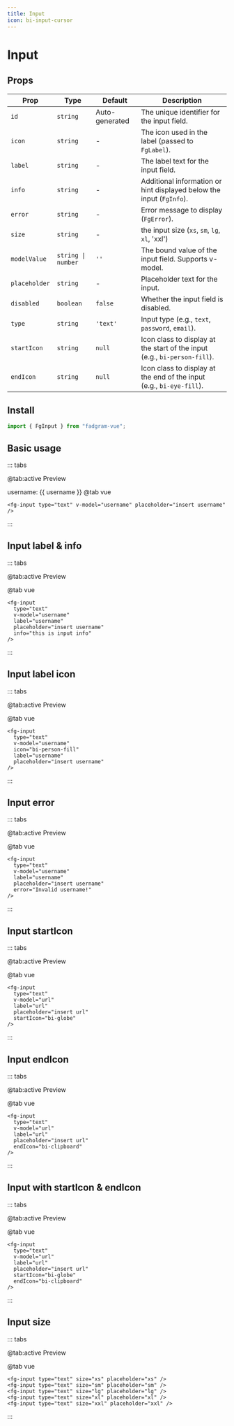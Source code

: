 ```yaml
---
title: Input
icon: bi-input-cursor
---
```


<script setup lang="ts">
    import { ref } from 'vue'
    const username = ref('')
    const url = ref('')
</script>

# Input

## Props

| Prop          | Type               | Default        | Description                                                               |
| ------------- | ------------------ | -------------- | ------------------------------------------------------------------------- |
| `id`          | `string`           | Auto-generated | The unique identifier for the input field.                                |
| `icon`        | `string`           | -              | The icon used in the label (passed to `FgLabel`).                         |
| `label`       | `string`           | -              | The label text for the input field.                                       |
| `info`        | `string`           | -              | Additional information or hint displayed below the input (`FgInfo`).      |
| `error`       | `string`           | -              | Error message to display (`FgError`).                                     |
| `size`        | `string`           | -              | the input size (`xs`, `sm`, `lg`, `xl`, 'xxl')                            |
| `modelValue`  | `string \| number` | `''`           | The bound value of the input field. Supports v-model.                     |
| `placeholder` | `string`           | -              | Placeholder text for the input.                                           |
| `disabled`    | `boolean`          | `false`        | Whether the input field is disabled.                                      |
| `type`        | `string`           | `'text'`       | Input type (e.g., `text`, `password`, `email`).                           |
| `startIcon`   | `string`           | `null`         | Icon class to display at the start of the input (e.g., `bi-person-fill`). |
| `endIcon`     | `string`           | `null`         | Icon class to display at the end of the input (e.g., `bi-eye-fill`).      |

## Install

```ts
import { FgInput } from "fadgram-vue";
```

## Basic usage

::: tabs

@tab:active Preview

<fg-input type="text" v-model="username" placeholder="insert username"/>
username: {{ username }}
@tab vue

```vue
<fg-input type="text" v-model="username" placeholder="insert username" />
```

:::

## Input label & info

::: tabs

@tab:active Preview

<fg-input type="text" v-model="username" label="username" placeholder="insert username" info="this is input info"/>

@tab vue

```vue
<fg-input
  type="text"
  v-model="username"
  label="username"
  placeholder="insert username"
  info="this is input info"
/>
```

:::

## Input label icon

::: tabs

@tab:active Preview

<fg-input type="text" v-model="username" icon="bi-person-fill" label="username" placeholder="insert username"/>

@tab vue

```vue
<fg-input
  type="text"
  v-model="username"
  icon="bi-person-fill"
  label="username"
  placeholder="insert username"
/>
```

:::

## Input error

::: tabs

@tab:active Preview

<fg-input type="text" v-model="username" label="username" placeholder="insert username" error="Invalid username!"/>

@tab vue

```vue
<fg-input
  type="text"
  v-model="username"
  label="username"
  placeholder="insert username"
  error="Invalid username!"
/>
```

:::

## Input startIcon

::: tabs

@tab:active Preview

<fg-input type="text" v-model="url" label="url" placeholder="insert url" startIcon="bi-globe"/>

@tab vue

```vue
<fg-input
  type="text"
  v-model="url"
  label="url"
  placeholder="insert url"
  startIcon="bi-globe"
/>
```

:::

## Input endIcon

::: tabs

@tab:active Preview

<fg-input type="text" v-model="url" label="url" placeholder="insert url" endIcon="bi-clipboard"/>

@tab vue

```vue
<fg-input
  type="text"
  v-model="url"
  label="url"
  placeholder="insert url"
  endIcon="bi-clipboard"
/>
```

:::

## Input with startIcon & endIcon

::: tabs

@tab:active Preview

<fg-input type="text" v-model="url" label="url" placeholder="insert url" startIcon="bi-globe" endIcon="bi-clipboard"/>

@tab vue

```vue
<fg-input
  type="text"
  v-model="url"
  label="url"
  placeholder="insert url"
  startIcon="bi-globe"
  endIcon="bi-clipboard"
/>
```

:::

## Input size

::: tabs

@tab:active Preview

<div class="space-y-2">
<fg-input v-for="size in $sizes" type="text" :size="size" :placeholder="size"/>
</div>

@tab vue

```vue
<fg-input type="text" size="xs" placeholder="xs" />
<fg-input type="text" size="sm" placeholder="sm" />
<fg-input type="text" size="lg" placeholder="lg" />
<fg-input type="text" size="xl" placeholder="xl" />
<fg-input type="text" size="xxl" placeholder="xxl" />
```

:::
